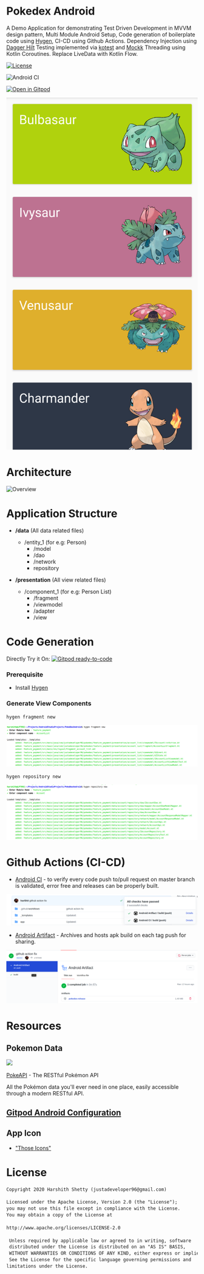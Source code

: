 # Pokedex Android
A Demo Application for demonstrating Test Driven Development in MVVM design pattern, Multi Module Android Setup, Code generation of boilerplate code using [Hygen](https://www.hygen.io/), CI-CD using Github Actions.
Dependency Injection using [Dagger Hilt](https://developer.android.com/training/dependency-injection/hilt-android)
Testing implemented via [kotest](https://github.com/kotest/kotest) and [Mockk](https://mockk.io/)
Threading using Kotlin Coroutines.
Replace LiveData with Kotlin Flow.


[![License](https://img.shields.io/badge/License-Apache%202.0-blue.svg)](https://opensource.org/licenses/Apache-2.0)

![Android CI](https://github.com/har5hit/PokeDex-Android/workflows/Android%20CI/badge.svg)

[![Open in Gitpod](https://gitpod.io/button/open-in-gitpod.svg)](https://gitpod.io/#https://github.com/har5hit/PokeDex-Android)

![Screenshot](https://github.com/har5hit/PokeDex-Android/blob/master/previews/screenshot.png?raw=true)


# Architecture

![Overview](https://developer.android.com/topic/libraries/architecture/images/final-architecture.png)

# Application Structure

* **/data** (All data related files)
  * /entity_1 (for e.g: Person)
    * /model 
    * /dao 
    * /network
    * repository
    
* **/presentation** (All view related files)
  * /component_1 (for e.g: Person List)
    * /fragment
    * /viewmodel
    * /adapter
    * /view
      

# Code Generation

Directly Try it On: [![Gitpod ready-to-code](https://img.shields.io/badge/Gitpod-ready--to--code-blue?logo=gitpod)](https://gitpod.io/#https://github.com/har5hit/PokeDex-Android)

### Prerequisite
* Install [Hygen](http://www.hygen.io/docs/quick-start)

### Generate View Components

```
hygen fragment new
```
![Screenshot](https://github.com/har5hit/PokeDex-Android/blob/master/previews/generate_fragment.png?raw=true)

```
hygen repository new
```
![Screenshot](https://github.com/har5hit/PokeDex-Android/blob/master/previews/generate_repository.png?raw=true)

# Github Actions (CI-CD) 

* [Android CI](https://github.com/har5hit/PokeDex-Android/blob/master/.github/workflows/android_ci.yml) - to verify every code push to/pull request on master branch is validated, error free and releases can be properly built.

![Workflow Complete](https://github.com/har5hit/PokeDex-Android/blob/master/previews/workflow_check.png?raw=true)

* [Android Artifact](https://github.com/har5hit/PokeDex-Android/blob/master/.github/workflows/android_artifact.yml) - Archives and hosts apk build on each tag push for sharing.

![Workflow Artifact](https://github.com/har5hit/PokeDex-Android/blob/master/previews/workflow_artifact.png?raw=true)

# Resources

## Pokemon Data

<img src="https://user-images.githubusercontent.com/24237865/83422649-d1b1d980-a464-11ea-8c91-a24fdf89cd6b.png"/>

[PokeAPI](https://pokeapi.co/) - The RESTful Pokémon API

All the Pokémon data you'll ever need in one place,
easily accessible through a modern RESTful API.

## [Gitpod Android Configuration](https://github.com/vtorres/gitpod-flutter)

## App Icon
* ["Those Icons"](https://www.flaticon.com/authors/those-icons)

# License
```xml
Copyright 2020 Harshith Shetty (justadeveloper96@gmail.com)

Licensed under the Apache License, Version 2.0 (the "License");
you may not use this file except in compliance with the License.
You may obtain a copy of the License at

http://www.apache.org/licenses/LICENSE-2.0

 Unless required by applicable law or agreed to in writing, software
 distributed under the License is distributed on an "AS IS" BASIS,
 WITHOUT WARRANTIES OR CONDITIONS OF ANY KIND, either express or implied.
 See the License for the specific language governing permissions and
limitations under the License.
```
